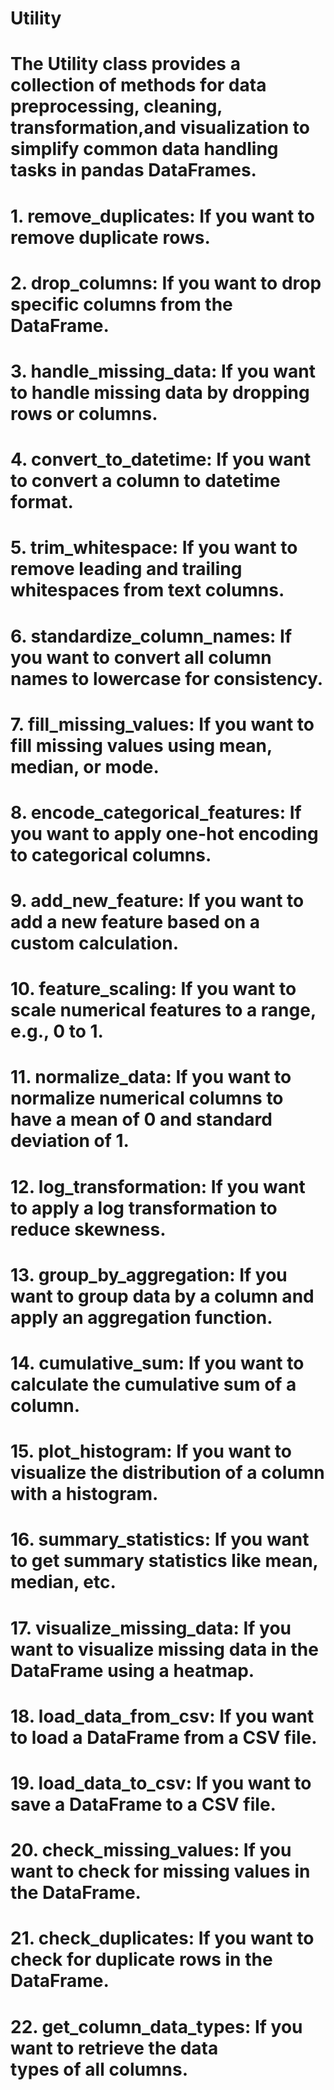 # Utility
# The Utility class provides a collection of methods for data preprocessing, cleaning, transformation,and visualization to simplify common data handling tasks in pandas DataFrames.
# 1.	remove_duplicates: If you want to remove duplicate rows.
# 2.	drop_columns: If you want to drop specific columns from the DataFrame.
# 3.	handle_missing_data: If you want to handle missing data by dropping rows or columns.
# 4.	convert_to_datetime: If you want to convert a column to datetime format.
# 5.	trim_whitespace: If you want to remove leading and trailing whitespaces from text columns.
# 6.	standardize_column_names: If you want to convert all column names to lowercase for consistency.
# 7.	fill_missing_values: If you want to fill missing values using mean, median, or mode.
# 8.	encode_categorical_features: If you want to apply one-hot encoding to categorical columns.
# 9.	add_new_feature: If you want to add a new feature based on a custom calculation.
# 10.	feature_scaling: If you want to scale numerical features to a range, e.g., 0 to 1.
# 11.	normalize_data: If you want to normalize numerical columns to have a mean of 0 and standard deviation of 1.
# 12.	log_transformation: If you want to apply a log transformation to reduce skewness.
# 13.	group_by_aggregation: If you want to group data by a column and apply an aggregation function.
# 14.	cumulative_sum: If you want to calculate the cumulative sum of a column.
# 15.	plot_histogram: If you want to visualize the distribution of a column with a histogram.
# 16.	summary_statistics: If you want to get summary statistics like mean, median, etc.
# 17.	visualize_missing_data: If you want to visualize missing data in the DataFrame using a heatmap.
# 18.	load_data_from_csv: If you want to load a DataFrame from a CSV file.
# 19.	load_data_to_csv: If you want to save a DataFrame to a CSV file.
# 20.	check_missing_values: If you want to check for missing values in the DataFrame.
# 21.	check_duplicates: If you want to check for duplicate rows in the DataFrame.
# 22.	get_column_data_types: If you want to retrieve the data types of all columns.
